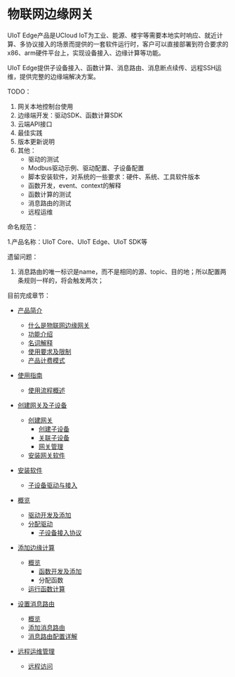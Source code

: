 # 物联网边缘网关

UIoT Edge产品是UCloud IoT为工业、能源、楼宇等需要本地实时响应、就近计算、多协议接入的场景而提供的一套软件运行时，客户可以直接部署到符合要求的x86、arm硬件平台上，实现设备接入、边缘计算等功能。

UIoT Edge提供子设备接入、函数计算、消息路由、消息断点续传、远程SSH运维，提供完整的边缘端解决方案。

TODO：

1. 网关本地控制台使用
2. 边缘端开发：驱动SDK、函数计算SDK
3. 云端API接口
4. 最佳实践
5. 版本更新说明
6. 其他：
   - 驱动的测试
   - Modbus驱动示例、驱动配置、子设备配置
   - 脚本安装软件，对系统的一些要求：硬件、系统、工具软件版本
   - 函数开发，event、context的解释
   - 函数计算的测试
   - 消息路由的测试
   - 远程运维


命名规范：

1.产品名称：UIoT Core、UIoT Edge、UIoT SDK等

遗留问题：

1. 消息路由的唯一标识是name，而不是相同的源、topic、目的地；所以配置两条规则一样的，将会触发两次；



目前完成章节：

- [产品简介](/uiot-edge/产品简介)

  - [什么是物联网边缘网关](/uiot-edge/产品简介/什么是物联网边缘网关.md)
  - [功能介绍](/uiot-edge/产品简介/功能介绍.md)
  - [名词解释](/uiot-edge/产品简介/名词解释.md)
  - [使用要求及限制](/uiot-edge/产品简介/使用要求及限制.md)
  - [产品计费模式](/uiot-edge/产品简介/产品计费模式.md)

- [使用指南](/uiot-edge/产品计费模式)

  - [使用流程概述](/uiot-edge/使用指南/使用流程概述.md)
- [创建网关及子设备](/uiot-edge/使用指南/创建网关及子设备)
  
  - [创建网关](/uiot-edge/使用指南/创建网关及子设备/创建网关.md)
    - [创建子设备](/uiot-edge/使用指南/创建网关及子设备/创建子设备.md)
    - [关联子设备](/uiot-edge/使用指南/创建网关及子设备/关联子设备.md)
    - [网关管理](/uiot-edge/使用指南/创建网关及子设备/网关管理.md)
  - [安装网关软件](/uiot-edge/使用指南/安装网关软件) 
- [安装软件](/uiot-edge/使用指南/安装网关软件/安装软件.md)
  
  - [子设备驱动与接入](/uiot-edge/使用指南/子设备接入)
- [概览](/uiot-edge/使用指南/子设备接入/概览.md)
    - [驱动开发及添加](/uiot-edge/使用指南/子设备接入/驱动开发及添加.md)
  - [分配驱动](/uiot-edge/使用指南/子设备接入/分配驱动.md)
    - [子设备接入协议](/uiot-edge/使用指南/子设备接入/子设备接入协议.md)
- [添加边缘计算](/uiot-edge/使用指南/添加边缘计算)
  - [概览](/uiot-edge/使用指南/添加边缘计算/概览.md)
    - [函数开发及添加](/uiot-edge/使用指南/添加边缘计算/函数开发及添加.md)
    - 分配函数
  - [运行函数计算](/uiot-edge/使用指南/添加边缘计算/运行函数计算.md)

- [设置消息路由](/uiot-edge/使用指南/设置消息路由)
  
    - [概览](/uiot-edge/使用指南/设置消息路由/概览.md)
    - [添加消息路由](/uiot-edge/使用指南/设置消息路由/添加消息路由.md)
  - [消息路由配置详解](/uiot-edge/使用指南/设置消息路由/消息路由配置详解.md)
  
- [远程运维管理](/uiot-edge/使用指南/远程运维管理)
  
  - [远程访问](/uiot-edge/使用指南/远程运维管理/远程访问.md)
  
